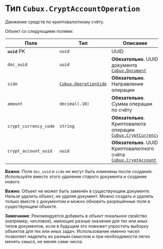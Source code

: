 Тип `Cubux.CryptAccountOperation`
=================================

Движение средств по криптовалютному счёту.

Объект со следующими полями:

Поле | Тип | Описание
---- | --- | --------
**`uuid`** PK  | `uuid`       | UUID
`doc_uuid` | `uuid` | **Обязательно**. UUID документа [`Cubux.Document`][Cubux.Document]
`side` | [`Cubux.OperationSide`][Cubux.OperationSide] | **Обязательно**. Направление операции
`amount` | `decimal(.10)` | **Обязательно**. Сумма операции по счёту
`crypt_currency_code` | `string` | **Обязательно**. Криптовалюта операции [`Cubux.CryptCurrency`][Cubux.CryptCurrency]
`crypt_account_uuid` | `uuid` | **Обязательно**. UUID Криптовалютного счёта [`Cubux.CryptAccount`][Cubux.CryptAccount]

**Важно**: Поля `doc_uuid` и `side` не могут быть изменены после
создания. Используйте вместо этого удаление старого документа и создание
нового.

**Важно**: Объект не может быть заменён в существующем документе. Нельзя
удалить объект, не удаляя документ. Можно создать и удалить только
вместе с документом и можно обновить разрешённые поля в существующем
объекте.

**Замечание**: Рекомендуется добавить в объект локальное свойство
(например, числовое), имеющие разные значение для тех или иных типов
документов, если в будущем это поможет упростить выборку объектов для
тех или иных задач. Использование именно чисел позволяет наделить их
разным смыслом и при необходимости легко менять смысл, не меняя сами
числа.


[Cubux.CryptCurrency]: ../global/crypt-currency.md
[Cubux.CryptAccount]: ./crypt-account.md
[Cubux.Document]: ./document.md
[Cubux.OperationSide]: ./operation-side.md
[Cubux.TeamInfo]: ./info.md
